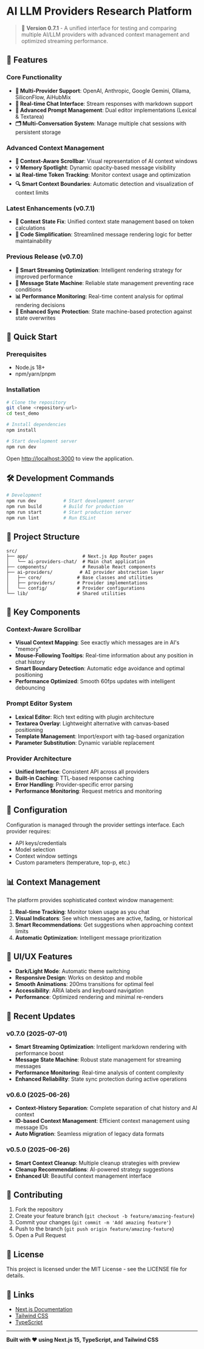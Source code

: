 # AI LLM Providers Research Platform

> 🚀 **Version 0.7.1** - A unified interface for testing and comparing multiple AI/LLM providers with advanced context management and optimized streaming performance.

## 🌟 Features

### Core Functionality
- **🤖 Multi-Provider Support**: OpenAI, Anthropic, Google Gemini, Ollama, SiliconFlow, AiHubMix
- **💬 Real-time Chat Interface**: Stream responses with markdown support
- **📝 Advanced Prompt Management**: Dual editor implementations (Lexical & Textarea)
- **🗂️ Multi-Conversation System**: Manage multiple chat sessions with persistent storage

### Advanced Context Management
- **🎯 Context-Aware Scrollbar**: Visual representation of AI context windows
- **💡 Memory Spotlight**: Dynamic opacity-based message visibility
- **📊 Real-time Token Tracking**: Monitor context usage and optimization
- **🔍 Smart Context Boundaries**: Automatic detection and visualization of context limits

### Latest Enhancements (v0.7.1)
- **🐛 Context State Fix**: Unified context state management based on token calculations
- **🔧 Code Simplification**: Streamlined message rendering logic for better maintainability

### Previous Release (v0.7.0)
- **🚀 Smart Streaming Optimization**: Intelligent rendering strategy for improved performance
- **🎯 Message State Machine**: Reliable state management preventing race conditions
- **📊 Performance Monitoring**: Real-time content analysis for optimal rendering decisions
- **🔄 Enhanced Sync Protection**: State machine-based protection against state overwrites

## 🚀 Quick Start

### Prerequisites
- Node.js 18+ 
- npm/yarn/pnpm

### Installation
```bash
# Clone the repository
git clone <repository-url>
cd test_demo

# Install dependencies
npm install

# Start development server
npm run dev
```

Open [http://localhost:3000](http://localhost:3000) to view the application.

## 🛠️ Development Commands

```bash
# Development
npm run dev          # Start development server
npm run build        # Build for production
npm run start        # Start production server
npm run lint         # Run ESLint
```

## 📁 Project Structure

```
src/
├── app/                    # Next.js App Router pages
│   └── ai-providers-chat/  # Main chat application
├── components/             # Reusable React components
├── ai-providers/          # AI provider abstraction layer
│   ├── core/             # Base classes and utilities
│   ├── providers/        # Provider implementations
│   └── config/           # Provider configurations
└── lib/                  # Shared utilities
```

## 🎯 Key Components

### Context-Aware Scrollbar
- **Visual Context Mapping**: See exactly which messages are in AI's "memory"
- **Mouse-Following Tooltips**: Real-time information about any position in chat history
- **Smart Boundary Detection**: Automatic edge avoidance and optimal positioning
- **Performance Optimized**: Smooth 60fps updates with intelligent debouncing

### Prompt Editor System
- **Lexical Editor**: Rich text editing with plugin architecture
- **Textarea Overlay**: Lightweight alternative with canvas-based positioning
- **Template Management**: Import/export with tag-based organization
- **Parameter Substitution**: Dynamic variable replacement

### Provider Architecture
- **Unified Interface**: Consistent API across all providers
- **Built-in Caching**: TTL-based response caching
- **Error Handling**: Provider-specific error parsing
- **Performance Monitoring**: Request metrics and monitoring

## 🔧 Configuration

Configuration is managed through the provider settings interface. Each provider requires:
- API keys/credentials
- Model selection
- Context window settings
- Custom parameters (temperature, top-p, etc.)

## 📊 Context Management

The platform provides sophisticated context window management:

1. **Real-time Tracking**: Monitor token usage as you chat
2. **Visual Indicators**: See which messages are active, fading, or historical
3. **Smart Recommendations**: Get suggestions when approaching context limits
4. **Automatic Optimization**: Intelligent message prioritization

## 🎨 UI/UX Features

- **Dark/Light Mode**: Automatic theme switching
- **Responsive Design**: Works on desktop and mobile
- **Smooth Animations**: 200ms transitions for optimal feel
- **Accessibility**: ARIA labels and keyboard navigation
- **Performance**: Optimized rendering and minimal re-renders

## 🧪 Recent Updates

### v0.7.0 (2025-07-01)
- **Smart Streaming Optimization**: Intelligent markdown rendering with performance boost
- **Message State Machine**: Robust state management for streaming messages
- **Performance Monitoring**: Real-time analysis of content complexity
- **Enhanced Reliability**: State sync protection during active operations

### v0.6.0 (2025-06-26)
- **Context-History Separation**: Complete separation of chat history and AI context
- **ID-based Context Management**: Efficient context management using message IDs
- **Auto Migration**: Seamless migration of legacy data formats

### v0.5.0 (2025-06-26)
- **Smart Context Cleanup**: Multiple cleanup strategies with preview
- **Cleanup Recommendations**: AI-powered strategy suggestions
- **Enhanced UI**: Beautiful context management interface

## 🤝 Contributing

1. Fork the repository
2. Create your feature branch (`git checkout -b feature/amazing-feature`)
3. Commit your changes (`git commit -m 'Add amazing feature'`)
4. Push to the branch (`git push origin feature/amazing-feature`)
5. Open a Pull Request

## 📝 License

This project is licensed under the MIT License - see the LICENSE file for details.

## 🔗 Links

- [Next.js Documentation](https://nextjs.org/docs)
- [Tailwind CSS](https://tailwindcss.com/docs)
- [TypeScript](https://www.typescriptlang.org/docs)

---

**Built with ❤️ using Next.js 15, TypeScript, and Tailwind CSS**